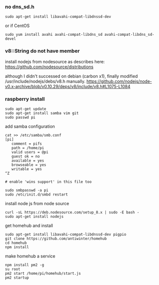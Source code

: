 ### no dns_sd.h
```
sudo apt-get install libavahi-compat-libdnssd-dev
```
or if CentOS
```
sudo yum install avahi avahi-compat-libdns_sd avahi-compat-libdns_sd-devel
```

### v8::String do not have member
install nodejs from nodesource as describes here:
https://github.com/nodesource/distributions

although I didn't successed on debian (carbon x1), finally modified /usr/include/nodejs/debs/v8.h manually.
https://github.com/nodejs/node-v0.x-archive/blob/v0.10.29/deps/v8/include/v8.h#L1075-L1084


### raspberry install
```
sudo apt-get update
sudo apt-get install samba vim git
sudo passwd pi
```

add samba configuration
```
cat >> /etc/samba/smb.conf
[pi]
   comment = pifs
   path = /home/pi
   valid users = @pi
   guest ok = no
   available = yes
   browseable = yes
   writable = yes
^Z

# enable 'wins support' in this file too

sudo smbpasswd -a pi
sudo /etc/init.d/smbd restart
```

install node js from node source
```
curl -sL https://deb.nodesource.com/setup_8.x | sudo -E bash -
sudo apt-get install nodejs
```

get homehub and install
```
sudo apt-get install libavahi-compat-libdnssd-dev pigpio
git clone https://github.com/antiwinter/homehub
cd homehub
npm install
```

make homehub a service
```
npm install pm2 -g
su root
pm2 start /home/pi/homehub/start.js
pm2 startup
```


